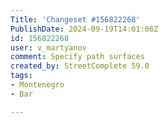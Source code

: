 ```yaml
---
Title: 'Changeset #156822268'
PublishDate: 2024-09-19T14:01:06Z
id: 156822268
user: v_martyanov
comment: Specify path surfaces
created_by: StreetComplete 59.0
tags:
- Montenegro
- Bar

---
```

